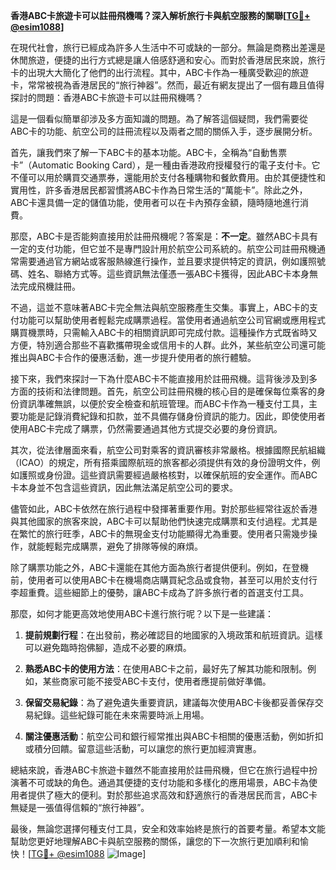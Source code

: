 **香港ABC卡旅遊卡可以註冊飛機嗎？深入解析旅行卡與航空服務的關聯[[TG💪+ @esim1088](https://t.me/s/esim1088)]**

在現代社會，旅行已經成為許多人生活中不可或缺的一部分。無論是商務出差還是休閒旅遊，便捷的出行方式總是讓人倍感舒適和安心。而對於香港居民來說，旅行卡的出現大大簡化了他們的出行流程。其中，ABC卡作為一種廣受歡迎的旅遊卡，常常被視為香港居民的“旅行神器”。然而，最近有網友提出了一個有趣且值得探討的問題：香港ABC卡旅遊卡可以註冊飛機嗎？

這是一個看似簡單卻涉及多方面知識的問題。為了解答這個疑問，我們需要從ABC卡的功能、航空公司的註冊流程以及兩者之間的關係入手，逐步展開分析。

首先，讓我們來了解一下ABC卡的基本功能。ABC卡，全稱為“自動售票卡”（Automatic Booking Card），是一種由香港政府授權發行的電子支付卡。它不僅可以用於購買交通票券，還能用於支付各種購物和餐飲費用。由於其便捷性和實用性，許多香港居民都習慣將ABC卡作為日常生活的“萬能卡”。除此之外，ABC卡還具備一定的儲值功能，使用者可以在卡內預存金額，隨時隨地進行消費。

那麼，ABC卡是否能夠直接用於註冊飛機呢？答案是：**不一定**。雖然ABC卡具有一定的支付功能，但它並不是專門設計用於航空公司系統的。航空公司註冊飛機通常需要通過官方網站或客服熱線進行操作，並且要求提供特定的資訊，例如護照號碼、姓名、聯絡方式等。這些資訊無法僅憑一張ABC卡獲得，因此ABC卡本身無法完成飛機註冊。

不過，這並不意味著ABC卡完全無法與航空服務產生交集。事實上，ABC卡的支付功能可以幫助使用者輕鬆完成購票過程。當使用者通過航空公司官網或應用程式購買機票時，只需輸入ABC卡的相關資訊即可完成付款。這種操作方式既省時又方便，特別適合那些不喜歡攜帶現金或信用卡的人群。此外，某些航空公司還可能推出與ABC卡合作的優惠活動，進一步提升使用者的旅行體驗。

接下來，我們來探討一下為什麼ABC卡不能直接用於註冊飛機。這背後涉及到多方面的技術和法律問題。首先，航空公司註冊飛機的核心目的是確保每位乘客的身份資訊準確無誤，以便於安全檢查和航班管理。而ABC卡作為一種支付工具，主要功能是記錄消費紀錄和扣款，並不具備存儲身份資訊的能力。因此，即使使用者使用ABC卡完成了購票，仍然需要通過其他方式提交必要的身份資訊。

其次，從法律層面來看，航空公司對乘客的資訊審核非常嚴格。根據國際民航組織（ICAO）的規定，所有搭乘國際航班的旅客都必須提供有效的身份證明文件，例如護照或身份證。這些資訊需要經過嚴格核對，以確保航班的安全運作。而ABC卡本身並不包含這些資訊，因此無法滿足航空公司的要求。

儘管如此，ABC卡依然在旅行過程中發揮著重要作用。對於那些經常往返於香港與其他國家的旅客來說，ABC卡可以幫助他們快速完成購票和支付過程。尤其是在繁忙的旅行旺季，ABC卡的無現金支付功能顯得尤為重要。使用者只需幾步操作，就能輕鬆完成購票，避免了排隊等候的麻煩。

除了購票功能之外，ABC卡還能在其他方面為旅行者提供便利。例如，在登機前，使用者可以使用ABC卡在機場商店購買紀念品或食物，甚至可以用於支付行李超重費。這些細節上的優勢，讓ABC卡成為了許多旅行者的首選支付工具。

那麼，如何才能更高效地使用ABC卡進行旅行呢？以下是一些建議：

1. **提前規劃行程**：在出發前，務必確認目的地國家的入境政策和航班資訊。這樣可以避免臨時抱佛腳，造成不必要的麻煩。
   
2. **熟悉ABC卡的使用方法**：在使用ABC卡之前，最好先了解其功能和限制。例如，某些商家可能不接受ABC卡支付，使用者應提前做好準備。

3. **保留交易紀錄**：為了避免遺失重要資訊，建議每次使用ABC卡後都妥善保存交易紀錄。這些紀錄可能在未來需要時派上用場。

4. **關注優惠活動**：航空公司和銀行經常推出與ABC卡相關的優惠活動，例如折扣或積分回饋。留意這些活動，可以讓您的旅行更加經濟實惠。

總結來說，香港ABC卡旅遊卡雖然不能直接用於註冊飛機，但它在旅行過程中扮演著不可或缺的角色。通過其便捷的支付功能和多樣化的應用場景，ABC卡為使用者提供了極大的便利。對於那些追求高效和舒適旅行的香港居民而言，ABC卡無疑是一張值得信賴的“旅行神器”。

最後，無論您選擇何種支付工具，安全和效率始終是旅行的首要考量。希望本文能幫助您更好地理解ABC卡與航空服務的關係，讓您的下一次旅行更加順利和愉快！[[TG💪+ @esim1088](https://t.me/s/esim1088) ![Image](https://i.postimg.cc/4NQfJmqS/Snipaste-2025-05-13-00-14-12.png)]